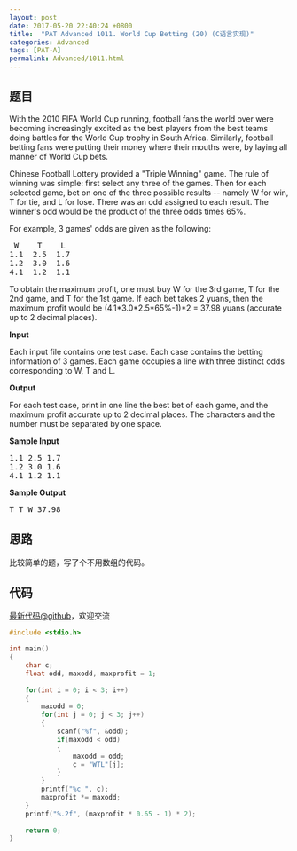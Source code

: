 ```yaml
---
layout: post
date: 2017-05-20 22:40:24 +0800
title:  "PAT Advanced 1011. World Cup Betting (20) (C语言实现)"
categories: Advanced
tags: [PAT-A]
permalink: Advanced/1011.html
---
```


## 题目

<div id="problemContent">
<p>With the 2010 FIFA World Cup running, football fans the world over were becoming increasingly excited as the best players from the best teams doing battles for the World Cup trophy in South Africa.  Similarly, football betting fans were putting their money where their mouths were, by laying all manner of World Cup bets.</p>
<p>Chinese Football Lottery provided a "Triple Winning" game.  The rule of winning was simple: first select any three of the games.  Then for each selected game, bet on one of the three possible results -- namely W for win, T for tie, and L for lose.  There was an odd assigned to each result.  The winner's odd would be the product of the three odds times 65%.</p>
<p>For example, 3 games' odds are given as the following:</p>
<pre>
 W    T    L
1.1  2.5  1.7
1.2  3.0  1.6
4.1  1.2  1.1
</pre>
<p>To obtain the maximum profit, one must buy W for the 3rd game, T for the 2nd game, and T for the 1st game.  If each bet takes 2 yuans, then the maximum profit would be (4.1*3.0*2.5*65%-1)*2 = 37.98 yuans (accurate up to 2 decimal places).</p>
<p><b>Input</b></p>
<p>Each input file contains one test case.  Each case contains the betting information of 3 games.  Each game occupies a line with three distinct odds corresponding to W, T and L.</p>
<p><b>Output</b></p>
<p>For each test case, print in one line the best bet of each game, and the maximum profit accurate up to 2 decimal places.  The characters and the number must be separated by one space.</p>
<b>Sample Input</b><pre>
1.1 2.5 1.7
1.2 3.0 1.6
4.1 1.2 1.1
</pre>
<b>Sample Output</b><pre>
T T W 37.98
</pre>
</div>

## 思路


比较简单的题，写了个不用数组的代码。

## 代码

[最新代码@github](https://github.com/OliverLew/PAT/blob/master/PATAdvanced/1011.c)，欢迎交流
```c
#include <stdio.h>

int main()
{
    char c;
    float odd, maxodd, maxprofit = 1;
    
    for(int i = 0; i < 3; i++)
    {
        maxodd = 0;
        for(int j = 0; j < 3; j++)
        {
            scanf("%f", &odd);
            if(maxodd < odd)
            {
                maxodd = odd;
                c = "WTL"[j];
            }
        }
        printf("%c ", c);
        maxprofit *= maxodd;
    }
    printf("%.2f", (maxprofit * 0.65 - 1) * 2);
    
    return 0;
}

```